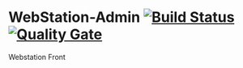 # WebStation-Admin [![Build Status](https://travis-ci.org/CreatingSolutions/WebStation-Admin.svg?branch=master)](https://travis-ci.org/CreatingSolutions/WebStation-Admin) [![Quality Gate](https://sonarcloud.io/api/project_badges/measure?project=webstation-admin&metric=alert_status)](https://sonarcloud.io/dashboard/index/webstation-admin)
Webstation Front 
